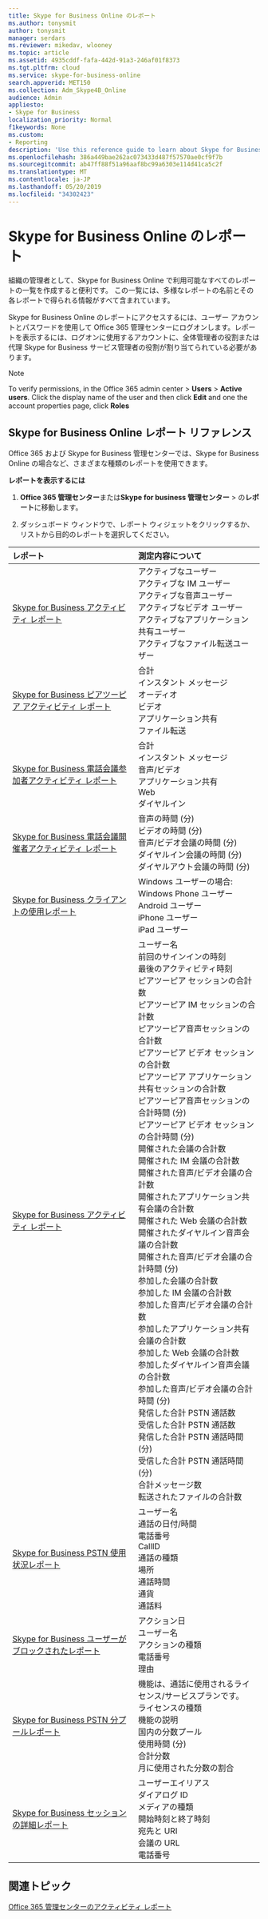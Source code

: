 ```yaml
---
title: Skype for Business Online のレポート
ms.author: tonysmit
author: tonysmit
manager: serdars
ms.reviewer: mikedav, wlooney
ms.topic: article
ms.assetid: 4935cddf-fafa-442d-91a3-246af01f8373
ms.tgt.pltfrm: cloud
ms.service: skype-for-business-online
search.appverid: MET150
ms.collection: Adm_Skype4B_Online
audience: Admin
appliesto:
- Skype for Business
localization_priority: Normal
f1keywords: None
ms.custom:
- Reporting
description: 'Use this reference guide to learn about Skype for Business Online reporting and what info is available. '
ms.openlocfilehash: 386a449bae262ac073433d487f57570ae0cf9f7b
ms.sourcegitcommit: ab47ff88f51a96aaf8bc99a6303e114d41ca5c2f
ms.translationtype: MT
ms.contentlocale: ja-JP
ms.lasthandoff: 05/20/2019
ms.locfileid: "34302423"
---
```

# <a name="skype-for-business-online-reporting"></a>Skype for Business Online のレポート

組織の管理者として、Skype for Business Online で利用可能なすべてのレポートの一覧を作成すると便利です。 この一覧には、多様なレポートの名前とその各レポートで得られる情報がすべて含まれています。
  
Skype for Business Online のレポートにアクセスするには、ユーザー アカウントとパスワードを使用して Office 365 管理センターにログオンします。レポートを表示するには、ログオンに使用するアカウントに、全体管理者の役割または代理 Skype for Business サービス管理者の役割が割り当てられている必要があります。
  
> [!NOTE]
> To verify permissions, in the Office 365 admin center > **Users** > **Active users**. Click the display name of the user and then click **Edit** and one the account properties page, click **Roles**
  
## <a name="skype-for-business-online-reporting-reference"></a>Skype for Business Online レポート リファレンス

Office 365 および Skype for Business 管理センターでは、Skype for Business Online の場合など、さまざまな種類のレポートを使用できます。
  
 **レポートを表示するには**
  
1. **Office 365 管理センター**または**Skype for business 管理センター** > の**レポート**に移動します。
    
2. ダッシュボード ウィンドウで、レポート ウィジェットをクリックするか、リストから目的のレポートを選択してください。
    
|**レポート**|**測定内容について**|
|:-----|:-----|
|[Skype for Business アクティビティ レポート](activity-report.md) <br/> | アクティブなユーザー <br/>  アクティブな IM ユーザー <br/>  アクティブな音声ユーザー <br/>  アクティブなビデオ ユーザー <br/>  アクティブなアプリケーション共有ユーザー <br/>  アクティブなファイル転送ユーザー <br/> |
|[Skype for Business ピアツーピア アクティビティ レポート](peer-to-peer-activity-report.md) <br/> | 合計 <br/>  インスタント メッセージ <br/>  オーディオ <br/>  ビデオ <br/>  アプリケーション共有 <br/>  ファイル転送 <br/> |
|[Skype for Business 電話会議参加者アクティビティ レポート](conference-participant-activity-report.md) <br/> | 合計 <br/>  インスタント メッセージ <br/>  音声/ビデオ <br/>  アプリケーション共有 <br/>  Web <br/>  ダイヤルイン <br/> |
|[Skype for Business 電話会議開催者アクティビティ レポート](conference-organizer-activity-report.md) <br/> | 音声の時間 (分) <br/>  ビデオの時間 (分) <br/>  音声/ビデオ会議の時間 (分) <br/>  ダイヤルイン会議の時間 (分) <br/>  ダイヤルアウト会議の時間 (分) <br/> |
|[Skype for Business クライアントの使用レポート](device-usage-report.md) <br/> | Windows ユーザーの場合: <br/>  Windows Phone ユーザー <br/>  Android ユーザー <br/>  iPhone ユーザー <br/>  iPad ユーザー <br/> |
|[Skype for Business アクティビティ レポート](activity-report.md) <br/> | ユーザー名 <br/>  前回のサインインの時刻 <br/>  最後のアクティビティ時刻 <br/>  ピアツーピア セッションの合計数 <br/>  ピアツーピア IM セッションの合計数 <br/>  ピアツーピア音声セッションの合計数 <br/>  ピアツーピア ビデオ セッションの合計数 <br/>  ピアツーピア アプリケーション共有セッションの合計数 <br/>  ピアツーピア音声セッションの合計時間 (分) <br/>  ピアツーピア ビデオ セッションの合計時間 (分) <br/>  開催された会議の合計数 <br/>  開催された IM 会議の合計数 <br/>  開催された音声/ビデオ会議の合計数 <br/>  開催されたアプリケーション共有会議の合計数 <br/>  開催された Web 会議の合計数 <br/>  開催されたダイヤルイン音声会議の合計数 <br/>  開催された音声/ビデオ会議の合計時間 (分) <br/>  参加した会議の合計数 <br/>  参加した IM 会議の合計数 <br/>  参加した音声/ビデオ会議の合計数 <br/>  参加したアプリケーション共有会議の合計数 <br/>  参加した Web 会議の合計数 <br/>  参加したダイヤルイン音声会議の合計数 <br/>  参加した音声/ビデオ会議の合計時間 (分) <br/>  発信した合計 PSTN 通話数 <br/>  受信した合計 PSTN 通話数 <br/>  発信した合計 PSTN 通話時間 (分) <br/>  受信した合計 PSTN 通話時間 (分) <br/>  合計メッセージ数 <br/>  転送されたファイルの合計数 <br/> |
|[Skype for Business PSTN 使用状況レポート](pstn-usage-report.md) <br/>  | ユーザー名 <br/>  通話の日付/時間 <br/>  電話番号 <br/>  CallID <br/>  通話の種類 <br/>  場所 <br/>  通話時間 <br/>  通貨 <br/>  通話料 <br/> |
|[Skype for Business ユーザーがブロックされたレポート](users-blocked-report.md) <br/> | アクション日 <br/>  ユーザー名 <br/>  アクションの種類 <br/>  電話番号 <br/>  理由 <br/> |
|[Skype for Business PSTN 分プールレポート](pstn-minute-pools-report.md) <br/> | 機能は、通話に使用されるライセンス/サービスプランです。 <br/> ライセンスの種類 <br/> 機能の説明 <br/> 国内の分数プール  <br/> 使用時間 (分) <br/> 合計分数 <br/> 月に使用された分数の割合 <br/> |
|[Skype for Business セッションの詳細レポート](session-details-report.md) <br/> | ユーザーエイリアス <br/> ダイアログ ID  <br/> メディアの種類  <br/> 開始時刻と終了時刻 <br/> 宛先と URI <br/> 会議の URL <br/> 電話番号 <br/> |
 
## <a name="related-topics"></a>関連トピック
[Office 365 管理センターのアクティビティ レポート](https://support.office.com/article/0d6dfb17-8582-4172-a9a9-aed798150263)

  
 